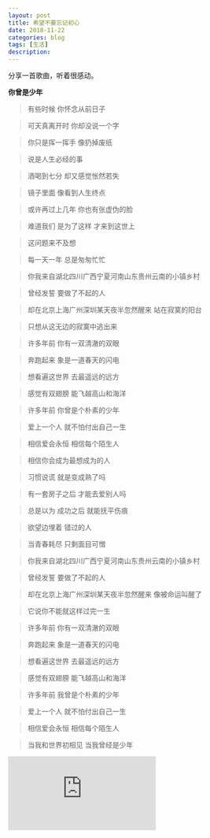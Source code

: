 ```yaml
---
layout: post
title: 希望不要忘记初心
date: 2018-11-22
categories: blog
tags: [生活]
description: 
---
```



分享一首歌曲，听着很感动。

**你曾是少年**


>有些时候 你怀念从前日子

>可天真离开时 你却没说一个字

>你只是挥一挥手 像扔掉废纸

>说是人生必经的事

>酒喝到七分 却又感觉怅然若失

>镜子里面 像看到人生终点

>或许再过上几年 你也有张虚伪的脸

>难道我们 是为了这样 才来到这世上

>这问题来不及想

>每一天一年 总是匆匆忙忙

>你我来自湖北四川广西宁夏河南山东贵州云南的小镇乡村

>曾经发誓 要做了不起的人

>却在北京上海广州深圳某天夜半忽然醒来 站在寂寞的阳台

>只想从这无边的寂寞中逃出来

>许多年前 你有一双清澈的双眼

>奔跑起来 象是一道春天的闪电

>想看遍这世界 去最遥远的远方

>感觉有双翅膀 能飞越高山和海洋

>许多年前 你曾是个朴素的少年

>爱上一个人 就不怕付出自己一生

>相信爱会永恒 相信每个陌生人

>相信你会成为最想成为的人

>习惯说谎 就是变成熟了吗

>有一套房子之后 才能去爱别人吗

>总是以为 成功之后 就能抚平伤痕

>欲望边埋着 错过的人

>当青春耗尽 只剩面目可憎

>你我来自湖北四川广西宁夏河南山东贵州云南的小镇乡村

>曾经发誓 要做了不起的人

>却在北京上海广州深圳某天夜半忽然醒来 像被命运叫醒了

>它说你不能就这样过完一生

>许多年前 你有一双清澈的双眼

>奔跑起来 象是一道春天的闪电

>想看遍这世界 去最遥远的远方

>感觉有双翅膀 能飞越高山和海洋

>许多年前 我曾是个朴素的少年

>爱上一个人 就不怕付出自己一生

>相信爱会永恒 相信每个陌生人

>当我和世界初相见 当我曾经是少年


<iframe id="b" class="b video_pc" src="https://www.bilibili.com/html/player.html?aid=2366913&as_wide=1" frameborder="0" allowfullscreen="true">
</iframe>

